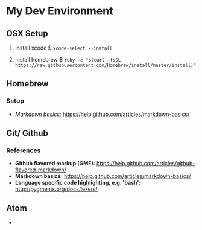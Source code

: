 # My Dev Environment

## OSX Setup
  1. Install xcode
  $ `xcode-select --install`

  2. Install homebrew
  $ `ruby -e "$(curl -fsSL https://raw.githubusercontent.com/Homebrew/install/master/install)"`

## Homebrew
### Setup
* *Markdown basics:* https://help.github.com/articles/markdown-basics/

## Git/ Github
### References
* **Github flavored markup (GMF):** https://help.github.com/articles/github-flavored-markdown/
* **Markdown basics:** https://help.github.com/articles/markdown-basics/
* **Language specific code highlighting, e.g. 'bash':** http://pygments.org/docs/lexers/

## Atom
*
